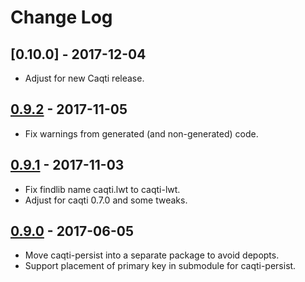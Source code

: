 # Change Log

## [0.10.0] - 2017-12-04

- Adjust for new Caqti release.

## [0.9.2] - 2017-11-05

- Fix warnings from generated (and non-generated) code.

## [0.9.1] - 2017-11-03

- Fix findlib name caqti.lwt to caqti-lwt.
- Adjust for caqti 0.7.0 and some tweaks.

## [0.9.0] - 2017-06-05

- Move caqti-persist into a separate package to avoid depopts.
- Support placement of primary key in submodule for caqti-persist.

[0.9.2]: https://github.com/paurkedal/episql/compare/0.9.1...v0.9.2
[0.9.1]: https://github.com/paurkedal/episql/compare/0.9.0...v0.9.1
[0.9.0]: https://github.com/paurkedal/episql/compare/0.8.8...v0.9.0
